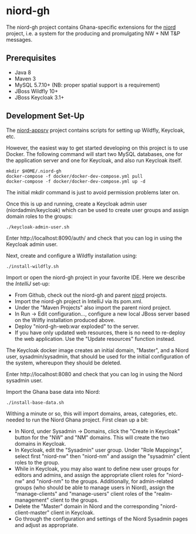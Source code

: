 # niord-gh

The niord-gh project contains Ghana-specific extensions for the 
[niord](https://github.com/NiordOrg/niord) project, i.e. a system
for the producing and promulgating NW + NM T&P messages.

## Prerequisites

* Java 8
* Maven 3
* MySQL 5.7.10+ (NB: proper spatial support is a requirement)
* JBoss Wildfly 10+
* JBoss Keycloak 3.1+

## Development Set-Up

The [niord-appsrv](https://github.com/NiordOrg/niord-appsrv) project contains scripts for
setting up Wildfly, Keycloak, etc.

However, the easiest way to get started developing on this project is to use Docker.
The following command will start two MySQL databases, one for the application server 
and one for Keycloak, and also run Keycloak itself.

    mkdir $HOME/.niord-gh
    docker-compose -f docker/docker-dev-compose.yml pull
    docker-compose -f docker/docker-dev-compose.yml up -d

The initial *mkdir* command is just to avoid permission problems later on.

Once this is up and running, create a Keycloak admin user (niordadmin/keycloak)
which can be used to create user groups and assign domain roles to the groups:

    ./keycloak-admin-user.sh

Enter http://localhost:8090/auth/ and check that you can log in using the Keycloak admin user.

Next, create and configure a Wildfly installation using:

    ./install-wildfly.sh

Import or open the niord-gh project in your favorite IDE. Here we describe  the 
*IntelliJ* set-up:
* From Github, check out the niord-gh and parent 
  [niord](https://github.com/NiordOrg/niord) projects.
* Import the niord-gh project in IntelliJ via its pom.xml.
* Under the "Maven Projects" also import the parent niord project.
* In Run -> Edit configuration..., configure a new local JBoss server based on the Wilfly
  installation produced above.
* Deploy "niord-gh-web:war exploded" to the server.
* If you have only updated web resources, there is no need to re-deploy the web application. Use the "Update resources" 
  function instead.

The Keycloak docker image creates an initial domain, "Master", and a Niord user, sysadmin/sysadmin,
that should be used for the initial configuration of the system, whereupon they should be
deleted.

Enter http://localhost:8080 and check that you can log in using the Niord sysadmin user.

Import the Ghana base data into Niord:

    ./install-base-data.sh
    
Withing a minute or so, this will import domains, areas, categories, etc. needed to run the Niord Ghana project. 
First clean up a bit:
* In Niord, under Sysadmin -> Domains, click the "Create in Keycloak" button for the "NW" and "NM" domains. 
  This will create the two domains in Keycloak. 
* In Keycloak, edit the "Sysadmin" user group. Under "Role Mappings", select first "niord-nw" then "niord-nm" and assign 
  the "sysadmin" client roles to the group.
* While in Keycloak, you may also want to define new user groups for editors and admins, and assign the appropriate 
  client roles for "niord-nw" and "niord-nm" to the groups. 
  Additionally, for admin-related groups (who should be able to manage users in Niord), assign the "manage-clients" and 
  "manage-users" client roles of the "realm-management" client to the groups.
* Delete the "Master" domain in Niord and the corresponding "niord-client-master" client in Keycloak.
* Go through the configuration and settings of the Niord Sysadmin pages and adjust as 
  appropriate.

